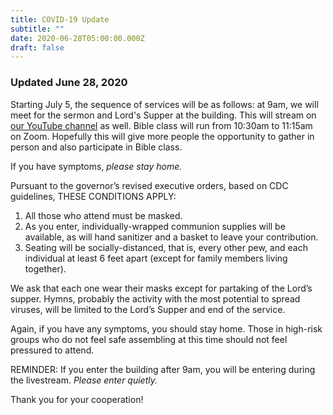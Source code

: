 ```yaml
---
title: COVID-19 Update
subtitle: ""
date: 2020-06-28T05:00:00.000Z
draft: false
---
```



### Updated June 28, 2020

Starting July 5, the sequence of services will be as follows: at 9am, we will meet for the sermon and Lord's Supper at the building. This will stream on [our YouTube channel](https://www.youtube.com/channel/UC0kUKcP_9v4_WfhyDAN5DOg) as well. Bible class will run from 10:30am to 11:15am on Zoom. Hopefully this will give more people the opportunity to gather in person and also participate in Bible class.

If you have symptoms, *please stay home.*

Pursuant to the governor’s revised executive orders, based on CDC guidelines, THESE CONDITIONS APPLY:

1. All those who attend must be masked.
2. As you enter, individually-wrapped communion supplies will be available, as will hand sanitizer and a basket to leave your contribution.
3. Seating will be socially-distanced, that is, every other pew, and each individual at least 6 feet apart (except for family members living together).

We ask that each one wear their masks except for partaking of the Lord’s supper. Hymns, probably the activity with the most potential to spread viruses, will be limited to the Lord’s Supper and end of the service.

Again, if you have any symptoms, you should stay home. Those in high-risk groups who do not feel safe assembling at this time should not feel pressured to attend.

REMINDER: If you enter the building after 9am, you will be entering during the livestream. *Please enter quietly.*

Thank you for your cooperation!